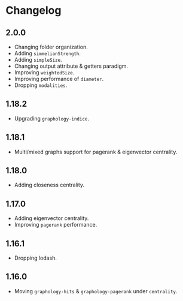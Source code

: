 # Changelog

## 2.0.0

- Changing folder organization.
- Adding `simmelianStrength`.
- Adding `simpleSize`.
- Changing output attribute & getters paradigm.
- Improving `weightedSize`.
- Improving performance of `diameter`.
- Dropping `modalities`.

## 1.18.2

- Upgrading `graphology-indice`.

## 1.18.1

- Multi/mixed graphs support for pagerank & eigenvector centrality.

## 1.18.0

- Adding closeness centrality.

## 1.17.0

- Adding eigenvector centrality.
- Improving `pagerank` performance.

## 1.16.1

- Dropping lodash.

## 1.16.0

- Moving `graphology-hits` & `graphology-pagerank` under `centrality`.
